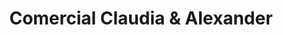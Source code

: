 ---
title: "Comercial Claudia & Alexander"
url: /chiclayo/comercial-claudia-und-alexander/
shop: general
---